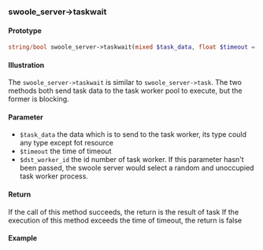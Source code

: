 ### swoole_server->taskwait

#### Prototype

```php
string/bool swoole_server->taskwait(mixed $task_data, float $timeout = 0.5, int $dst_worker_id = -1)
```

#### Illustration

The `swoole_server->taskwait` is similar to `swoole_server->task`. The two methods both send task data to the task worker pool to execute, but the former is blocking.

#### Parameter

* `$task_data`	the data which is to send to the task worker, its type could any type except fot resource
* `$timeout`    the time of timeout 
* `$dst_worker_id` the id number of task worker. If this parameter hasn't been passed, the swoole server would select a random and unoccupied task worker process.

#### Return

If the call of this method succeeds, the return is the result of task
If the execution of this method exceeds the time of timeout, the return is false

#### Example
